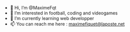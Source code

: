 - 👋 Hi, I’m @MaximeFqt
- 👀 I’m interested in football, coding and videogames
- 🌱 I’m currently learning web developper
- 📫 You can reach me here : maximefiquet@laposte.net

<!---
MaximeFqt/MaximeFqt is a ✨ special ✨ repository because its `README.md` (this file) appears on your GitHub profile.
You can click the Preview link to take a look at your changes.
--->
